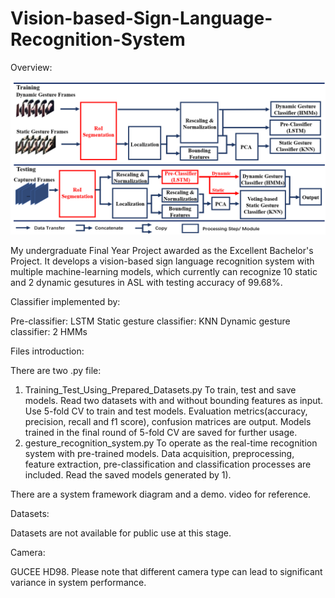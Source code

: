 # Vision-based-Sign-Language-Recognition-System

Overview:

<img src=https://github.com/JianqiaoMao/Real-time-Vision-based-Sign-Language-Recognition-System/blob/main/doc/SYSTEM%20FRAMEWORK.png width=800 />

My undergraduate Final Year Project awarded as the Excellent Bachelor's Project. It develops a vision-based sign language recognition system with multiple machine-learning models, which currently can recognize 10 static and 2 dynamic gesutures in ASL with testing accuracy of 99.68%.

Classifier implemented by:

  Pre-classifier: LSTM
  Static gesture classifier: KNN
  Dynamic gesture classifier: 2 HMMs

Files introduction:

There are two .py file:

  1) Training_Test_Using_Prepared_Datasets.py
    To train, test and save models. 
    Read two datasets with and without bounding features as input. Use 5-fold CV to train and test models. Evaluation metrics(accuracy, precision, recall and f1 score), confusion matrices are output. Models trained in the final round of 5-fold CV are saved for further usage.
  2) gesture_recognition_system.py
    To operate as the real-time recognition system with pre-trained models. Data acquisition, preprocessing, feature extraction, pre-classification and classification processes are included. Read the saved models generated by 1).

There are a system framework diagram and a demo. video for reference.

Datasets: 

Datasets are not available for public use at this stage.

Camera:

GUCEE HD98. Please note that different camera type can lead to significant variance in system performance.
